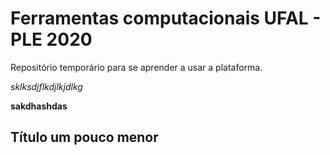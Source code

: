 # Ferramentas computacionais UFAL - PLE 2020
Repositório temporário para se aprender a usar a plataforma.

*sklksdjflkdjlkjdlkg*

**sakdhashdas**

## Título um pouco menor
